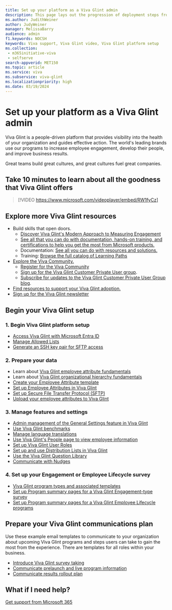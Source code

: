 ```yaml
---
title: Set up your platform as a Viva Glint admin
description: This page lays out the progression of deployment steps from Viva Glint purchase to program deployment to using insights to take actions to improve business results.  
ms.author: JudithWeiner
author: JudyWeiner
manager: MelissaBarry
audience: admin
f1.keywords: NOCSH
keywords: Viva support, Viva Glint video, Viva Glint platform setup
ms.collection: 
 - m365initiative-viva
 - selfserve
search-appverid: MET150
ms.topic: article
ms.service: viva
ms.subservice: viva-glint
ms.localizationpriority: high
ms.date: 03/19/2024
---
```


# Set up your platform as a Viva Glint admin

Viva Glint is a people-driven platform that provides visibility into the health of your organization and guides effective action. The world's leading brands use our programs to increase employee engagement, develop their people, and improve business results.

Great teams build great cultures, and great cultures fuel great companies.

## Take 10 minutes to learn about all the goodness that Viva Glint offers 

> [!VIDEO https://www.microsoft.com/videoplayer/embed/RW1fyCz]

## Explore more Viva Glint resources


- Build skills that open doors.
  - [Discover Viva Glint's Modern Approach to Measuring Engagement](https://go.microsoft.com/fwlink/?linkid=2239110)
  - [See all that you can do with documentation, hands-on training, and certifications to help you get the most from Microsoft products.](https://learn.microsoft.com)
  - Documentation: [See all you can do with resources and solutions.](https://go.microsoft.com/fwlink/?linkid=2230911)
  - Training: [Browse the full catalog of Learning Paths](/training/browse/?terms=glint)
- [Explore the Viva Community.](https://techcommunity.microsoft.com/t5/welcome-to-the-microsoft-viva/ct-p/Microsoft-Viva)
  - [Register for the Viva Community](https://techcommunity.microsoft.com/t5/getting-started/getting-started-on-the-tech-community/ta-p/3512627)
  - [Sign up for the Viva Glint Customer Private User group](https://techcommunity.microsoft.com/t5/viva-glint-customer-user-group/gh-p/Viva_Glint_Customer_User_Group).
  - [Subscribe for updates to the Viva Glint Customer Private User Group blog](https://techcommunity.microsoft.com/t5/viva-glint-customer-user-group/bg-p/Viva_Glint_Customer_User_Groupblog-board).
- [Find resources to support your Viva Glint adoption.](https://adoption.microsoft.com/viva/glint/)
- [Sign up for the Viva Glint newsletter](https://go.microsoft.com/fwlink/?linkid=2264411)

## Begin your Viva Glint setup

### 1. Begin Viva Glint platform setup

- [Access Viva Glint with Microsoft Entra ID](https://go.microsoft.com/fwlink/?linkid=2238425)
- [Manage Allowed Lists](https://go.microsoft.com/fwlink/?linkid=2238617)
- [Generate an SSH key pair for SFTP access](https://go.microsoft.com/fwlink/?linkid=2247507)

### 2. Prepare your data

- Learn about [Viva Glint employee attribute fundamentals](https://go.microsoft.com/fwlink/?linkid=2230738)
- Learn about [Viva Glint organizational hierarchy fundamentals](https://go.microsoft.com/fwlink/?linkid=2230861)
- [Create your Employee Attribute template](https://go.microsoft.com/fwlink/?linkid=2230862)
- [Set up Employee Attributes in Viva Glint](https://go.microsoft.com/fwlink/?linkid=2247991)
- [Set up Secure File Transfer Protocol (SFTP)](https://go.microsoft.com/fwlink/?linkid=2247430)
- [Upload your employee attributes to Viva Glint](https://go.microsoft.com/fwlink/?linkid=2230742)

### 3. Manage features and settings

- [Admin management of the General Settings feature in Viva Glint](https://go.microsoft.com/fwlink/?linkid=2230744)
- [Use Viva Glint benchmarks](https://go.microsoft.com/fwlink/?linkid=2230868)
- [Manage language translations](https://go.microsoft.com/fwlink/?linkid=2238340)
- [​Use Viva Glint's People page to view employee information](https://go.microsoft.com/fwlink/?linkid=2230865)
- [​Set up Viva Glint User Roles](https://go.microsoft.com/fwlink/?linkid=2230740)
- [Set up and use Distribution Lists in Viva Glint](https://go.microsoft.com/fwlink/?linkid=2230917)
- [Use the Viva Glint Question Library](https://go.microsoft.com/fwlink/?linkid=2230918)
- [Communicate with Nudges](../communicate/communicate-with-nudges.md)

### 4. Set up your Engagement or Employee Lifecycle survey

- [Viva Glint program types and associated templates](https://go.microsoft.com/fwlink/?linkid=2238526)
- [Set up Program summary pages for a Viva Glint Engagement-type survey](https://go.microsoft.com/fwlink/?linkid=2231504)
- [Set up Program summary pages for a Viva Glint Employee Lifecycle programs](https://go.microsoft.com/fwlink/?linkid=2238618)

## Prepare your Viva Glint communications plan

Use these example email templates to communicate to your organization about upcoming Viva Glint programs and steps users can take to gain the most from the experience. There are templates for all roles within your business.

- [Introduce Viva Glint survey taking](https://go.microsoft.com/fwlink/?linkid=2238527)
- [Communicate prelaunch and live program information](../communicate/prelaunch-live-email-templates.md)
- [Communicate results rollout plan](https://go.microsoft.com/fwlink/?linkid=2241509)

## What if I need help?

[Get support from Microsoft 365](/microsoft-365/admin/get-help-support?view=o365-worldwide&preserve-view=true)
